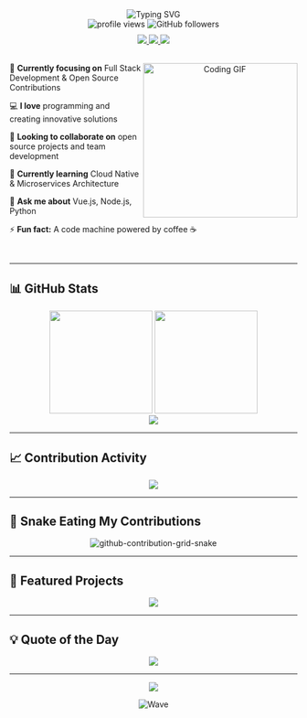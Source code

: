 <div align="center">
  <img src="https://readme-typing-svg.herokuapp.com?font=Fira+Code&size=30&duration=3000&pause=1000&color=A855F7&center=true&vCenter=true&width=500&lines=Hi+%F0%9F%91%8B+I'm+xiao-zaiyi;Full+Stack+Developer;Open+Source+Lover" alt="Typing SVG" />
</div>

<div align="center">
  <img src="https://komarev.com/ghpvc/?username=xiao-zaiyi&label=Profile%20views&color=a855f7&style=for-the-badge" alt="profile views" />
  <img src="https://img.shields.io/github/followers/xiao-zaiyi?label=Followers&style=for-the-badge&color=a855f7" alt="GitHub followers" />
</div>

<div align="center" style="margin-top: 10px;">
  <a href="https://twitter.com/zaiyixiao">
    <img src="https://img.shields.io/badge/Twitter-1DA1F2?style=for-the-badge&logo=twitter&logoColor=white" />
  </a>
  <a href="https://instagram.com/xiaozaiyi">
    <img src="https://img.shields.io/badge/Instagram-E4405F?style=for-the-badge&logo=instagram&logoColor=white" />
  </a>
  <a href="mailto:xiao1932794922@gmail.com">
    <img src="https://img.shields.io/badge/Gmail-D14836?style=for-the-badge&logo=gmail&logoColor=white" />
  </a>
</div>

<br/>

<div align="center">
  <img align="right" height="270px" alt="Coding GIF" src="https://media.giphy.com/media/L1R1tvI9svkIWwpVYr/giphy.gif">
  
  <div align="left">
    
  🔭 **Currently focusing on** Full Stack Development & Open Source Contributions
  
  💻 **I love** programming and creating innovative solutions
  
  👯 **Looking to collaborate on** open source projects and team development
  
  🌱 **Currently learning** Cloud Native & Microservices Architecture
  
  💬 **Ask me about** Vue.js, Node.js, Python
  
  ⚡ **Fun fact:** A code machine powered by coffee ☕
  
  </div>
</div>

<br clear="both"/>

---

## 📊 GitHub Stats

<div align="center">
  <img height="180em" src="https://github-readme-stats.vercel.app/api?username=xiao-zaiyi&show_icons=true&theme=midnight-purple&include_all_commits=true&count_private=true&hide_border=true"/>
  <img height="180em" src="https://github-readme-stats.vercel.app/api/top-langs/?username=xiao-zaiyi&layout=compact&langs_count=6&theme=midnight-purple&hide_border=true"/>
</div>

<div align="center">
  <img src="https://github-readme-streak-stats.herokuapp.com/?user=xiao-zaiyi&theme=midnight-purple&hide_border=true" />
</div>

---

## 📈 Contribution Activity

<div align="center">
  <img src="https://github-readme-activity-graph.vercel.app/graph?username=xiao-zaiyi&bg_color=0d1117&color=a855f7&line=7c3aed&point=ffffff&area=true&hide_border=true" />
</div>

---

## 🐍 Snake Eating My Contributions

<div align="center">
  <picture>
    <source media="(prefers-color-scheme: dark)" srcset="https://raw.githubusercontent.com/xiao-zaiyi/xiao-zaiyi/output/dist/github-contribution-grid-snake-dark.svg">
    <source media="(prefers-color-scheme: light)" srcset="https://raw.githubusercontent.com/xiao-zaiyi/xiao-zaiyi/output/dist/github-contribution-grid-snake.svg">
    <img alt="github-contribution-grid-snake" src="https://raw.githubusercontent.com/xiao-zaiyi/xiao-zaiyi/output/dist/github-contribution-grid-snake.svg">
  </picture>
</div>

---

## 🌟 Featured Projects

<div align="center">
  <a href="https://github.com/xiao-zaiyi/illa-helper">
    <img src="https://github-readme-stats.vercel.app/api/pin/?username=xiao-zaiyi&repo=illa-helper&theme=midnight-purple&hide_border=true" />
  </a>
</div>

---

## 💡 Quote of the Day

<div align="center">
  <img src="https://quotes-github-readme.vercel.app/api?type=horizontal&theme=radical" />
</div>

---

<div align="center">
  <img src="https://readme-typing-svg.herokuapp.com?font=Fira+Code&size=18&duration=4000&pause=2000&color=7C3AED&center=true&vCenter=true&width=400&lines=Thanks+for+visiting!+%F0%9F%98%8A;Let's+build+amazing+things!+%F0%9F%9A%80" />
</div>

<div align="center">
  
  ![Wave](https://raw.githubusercontent.com/mayhemantt/mayhemantt/Update/svg/Bottom.svg)
  
</div>
